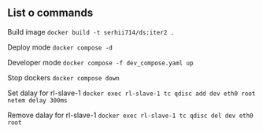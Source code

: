 ## List o commands

Build image
`docker build -t serhii714/ds:iter2 .`

Deploy mode
`docker compose -d`

Developer mode
`docker compose -f dev_compose.yaml up`

Stop dockers
`docker compose down`

Set dalay for rl-slave-1
`docker exec rl-slave-1 tc qdisc add dev eth0 root netem delay 300ms`

Remove dalay for rl-slave-1
`docker exec rl-slave-1 tc qdisc del dev eth0 root`
